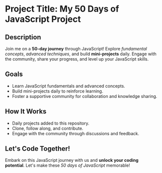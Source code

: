 # Project Title: My 50 Days of JavaScript Project

## Description
Join me on a **50-day journey** through JavaScript! Explore *fundamental concepts*, *advanced techniques*, and build **mini-projects** daily. Engage with the community, share your progress, and level up your JavaScript skills.

## Goals
- Learn JavaScript fundamentals and advanced concepts.
- Build mini-projects daily to reinforce learning.
- Foster a supportive community for collaboration and knowledge sharing.

## How It Works
- Daily projects added to this repository.
- Clone, follow along, and contribute.
- Engage with the community through discussions and feedback.

## Let's Code Together!
Embark on this JavaScript journey with us and **unlock your coding potential**. Let's make these *50 days of JavaScript* memorable!
